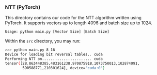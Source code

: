 ### NTT (PyTorch)

This directory contains our code for the NTT algorithm written using PyTorch. It supports vectors up to length 4096 and batch size up to 1024.
```bash
Usage: python main.py [Vector Size] [Batch Size]
```
Within the `src` directory, you may run:

```bash
>>> python main.py 8 16 
Device for loading bit reversal tables.. cuda
Performing NTT on....................... cuda
tensor([28,863448385,483161238,970875918,1073750013,102874091,
        590588771,210301624], device='cuda:0')
```


